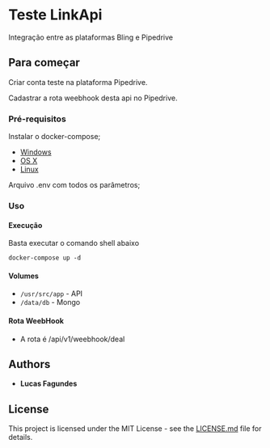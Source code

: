 # Teste LinkApi

Integração entre as plataformas Bling e Pipedrive

## Para começar

Criar conta teste na plataforma Pipedrive.

Cadastrar a rota weebhook desta api no Pipedrive.

### Pré-requisitos


Instalar o docker-compose; 

* [Windows](https://docs.docker.com/compose/install/)
* [OS X](https://docs.docker.com/compose/install/)
* [Linux](https://docs.docker.com/compose/install/)

Arquivo .env com todos os parâmetros;

### Uso

#### Execução

Basta executar o comando shell abaixo

```shell
docker-compose up -d
```
#### Volumes

* `/usr/src/app` - API
* `/data/db` - Mongo

#### Rota WeebHook

* A rota é /api/v1/weebhook/deal

## Authors

* **Lucas Fagundes**

## License

This project is licensed under the MIT License - see the [LICENSE.md](LICENSE.md) file for details.
